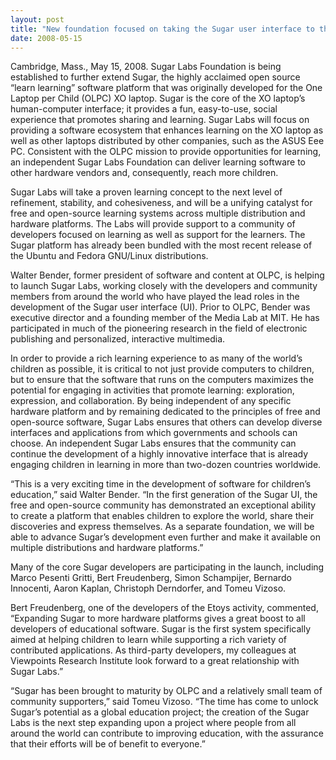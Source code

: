 ```yaml
---
layout: post
title: "New foundation focused on taking the Sugar user interface to the next level of usability and utility"
date: 2008-05-15
---
```



Cambridge, Mass., May 15, 2008. Sugar Labs Foundation is being established to
further extend Sugar, the highly acclaimed open source “learn learning”
software platform that was originally developed for the One Laptop per Child
(OLPC) XO laptop. Sugar is the core of the XO laptop’s human-computer
interface; it provides a fun, easy-to-use, social experience that promotes
sharing and learning. Sugar Labs will focus on providing a software ecosystem
that enhances learning on the XO laptop as well as other laptops distributed
by other companies, such as the ASUS Eee PC. Consistent with the OLPC mission
to provide opportunities for learning, an independent Sugar Labs Foundation
can deliver learning software to other hardware vendors and, consequently,
reach more children.

Sugar Labs will take a proven learning concept to the next level of
refinement, stability, and cohesiveness, and will be a unifying catalyst for
free and open-source learning systems across multiple distribution and
hardware platforms. The Labs will provide support to a community of developers
focused on learning as well as support for the learners. The Sugar platform
has already been bundled with the most recent release of the Ubuntu and Fedora
GNU/Linux distributions.

Walter Bender, former president of software and content at OLPC, is helping to
launch Sugar Labs, working closely with the developers and community members
from around the world who have played the lead roles in the development of the
Sugar user interface (UI). Prior to OLPC, Bender was executive director and a
founding member of the Media Lab at MIT. He has participated in much of the
pioneering research in the field of electronic publishing and personalized,
interactive multimedia.

In order to provide a rich learning experience to as many of the world’s
children as possible, it is critical to not just provide computers to
children, but to ensure that the software that runs on the computers maximizes
the potential for engaging in activities that promote learning: exploration,
expression, and collaboration. By being independent of any specific hardware
platform and by remaining dedicated to the principles of free and open-source
software, Sugar Labs ensures that others can develop diverse interfaces and
applications from which governments and schools can choose. An independent
Sugar Labs ensures that the community can continue the development of a highly
innovative interface that is already engaging children in learning in more
than two-dozen countries worldwide.

“This is a very exciting time in the development of software for children’s
education,” said Walter Bender. “In the first generation of the Sugar UI, the
free and open-source community has demonstrated an exceptional ability to
create a platform that enables children to explore the world, share their
discoveries and express themselves. As a separate foundation, we will be able
to advance Sugar’s development even further and make it available on multiple
distributions and hardware platforms.”

Many of the core Sugar developers are participating in the launch, including
Marco Pesenti Gritti, Bert Freudenberg, Simon Schampijer, Bernardo Innocenti,
Aaron Kaplan, Christoph Derndorfer, and Tomeu Vizoso.

Bert Freudenberg, one of the developers of the Etoys activity, commented,
“Expanding Sugar to more hardware platforms gives a great boost to all
developers of educational software. Sugar is the first system specifically
aimed at helping children to learn while supporting a rich variety of
contributed applications. As third-party developers, my colleagues at
Viewpoints Research Institute look forward to a great relationship with Sugar
Labs.”

“Sugar has been brought to maturity by OLPC and a relatively small team of
community supporters,” said Tomeu Vizoso. “The time has come to unlock Sugar’s
potential as a global education project; the creation of the Sugar Labs is the
next step expanding upon a project where people from all around the world can
contribute to improving education, with the assurance that their efforts will
be of benefit to everyone.”

